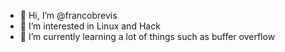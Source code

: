 - 👋 Hi, I’m @francobrevis
- 👀 I’m interested in Linux and Hack
- 🌱 I’m currently learning a lot of things such as buffer overflow

<!---
francobrevis/francobrevis is a ✨ special ✨ repository because its `README.md` (this file) appears on your GitHub profile.
You can click the Preview link to take a look at your changes.
--->
